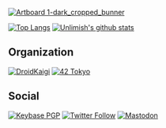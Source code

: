 [![Artboard 1-dark_cropped_bunner](https://user-images.githubusercontent.com/14168376/110949172-a100b800-8385-11eb-87bb-aa3b0ed869f9.png)](https://unlimish.xyz)

[![Top Langs](https://github-readme-stats.vercel.app/api/top-langs/?username=unlimish&layout=compact&langs_count=10&theme=radical)](https://github.com/anuraghazra/github-readme-stats) [![Unlimish's github stats](https://github-readme-stats.vercel.app/api?username=unlimish&count_private=true&show_icons=true&theme=radical)](https://github.com/anuraghazra/github-readme-stats)

## Organization

[![DroidKaigi](https://avatars.githubusercontent.com/u/10727543?s=50)](https://github.com/droidkaigi)  [![42 Tokyo](https://avatars.githubusercontent.com/u/63114141?s=50)](https://42tokyo.jp)

## Social

[![Keybase PGP](https://img.shields.io/keybase/pgp/unlimish?style=flat-square)](https://keybase.io/unlimish)
[![Twitter Follow](https://img.shields.io/twitter/follow/unlimish?style=flat-square&logo=twitter)](https://twitter.com/unlimish)
[![Mastodon](https://img.shields.io/mastodon/follow/76629?domain=https%3A%2F%2Fmstdn.maud.io&style=flat-square&logo=mastodon)](https://mstdn.maud.io/@unlimish)
